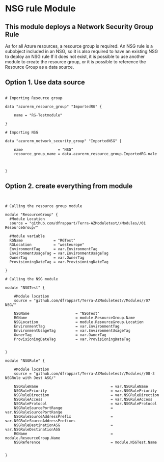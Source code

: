 # NSG rule Module

## This module deploys a Network Security Group Rule

As for all Azure resources, a resource group is required.
An NSG rule is a subobject included in an NSG, so it is also required to have an existing NSG to deploy an NSG rule
If it does not exist, it is possible to use another module to create the resource group, or it is possible to reference the Resource Group as a data source.



## Option 1. Use data source

```hcl

# Importing Resource group 

data "azurerm_resource_group" "ImportedRG" {

    name = "RG-Testmodule"

}

# Importing NSG 

data "azurerm_network_security_group" "ImportedNSG" {

    name                = "NSG"
    resource_group_name = data.azurerm_resource_group.ImportedRG.nale



}

```




## Option 2. create everything from module

```hcl


# Calling the resource group module

module "ResourceGroup" {
  #Module Location
  source = "github.com/dfrappart/Terra-AZModuletest//Modules//01 ResourceGroup/"

  #Module variable
  RGName              = "RGTest"
  RGLocation          = "westeurope"
  EnvironmentTag      = var.EnvironmentTag
  EnvironmentUsageTag = var.EnvironmentUsageTag
  OwnerTag            = var.OwnerTag
  ProvisioningDateTag = var.ProvisioningDateTag

}

# Calling the NSG module

module "NSGTest" {

    #Module location
    source = "github.com/dfrappart/Terra-AZModuletest//Modules//07 NSG/"

    NSGName                     = "NSGTest"
    RGName                      = module.ResourceGroup.Name
    NSGLocation                 = module.ResourceGroup.Location
    EnvironmentTag              = var.EnvironmentTag
    EnvironmentUsageTag         = var.EnvironmentUsageTag
    OwnerTag                    = var.OwnerTag
    ProvisioningDateTag         = var.ProvisioningDateTag


}

module "NSGRule" {

    #Module location
    source = "github.com/dfrappart/Terra-AZModuletest//Modules//08-3 NSGRule with Dest ASG/"

    NSGRuleName                                 = var.NSGRuleName
    NSGRulePriority                             = var.NSGRulePriority
    NSGRuleDirection                            = var.NSGRuleDirection
    NSGRuleAccess                               = var.NSGRuleAccess
    NSGRuleProtocol                             = var.NSGRuleProtocol
    NSGRuleSourcePortRange                      = var.NSGRuleSourcePortRange
    NSGRuleSourceAddressPrefix                  = var.NSGRuleSourceAddressPrefixes
    NSGRuleDestinationASG                       = var.NSGRuleDestinationASG
    RGName                                      = module.ResourceGroup.Name
    NSGReference                                = module.NSGTest.Name


}

```